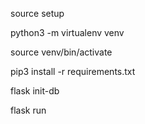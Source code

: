 source setup

python3 -m virtualenv venv 

source venv/bin/activate

pip3 install -r requirements.txt

flask init-db

flask run
